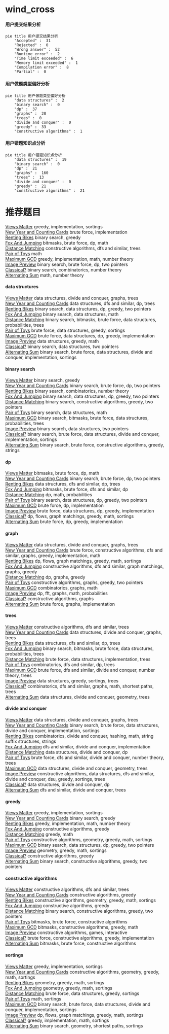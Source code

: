 # wind_cross
<!-- tabs:start -->
#### **用户提交结果分析**

```mermaid
pie title 用户提交结果分析
    "Accepted" :  31
    "Rejected" :  0
    "Wrong answer" :  52
    "Runtime error" :  2
    "Time limit exceeded" :  6
    "Memory limit exceeded" :  1
    "Compilation error" :  8
    "Partial" :  0
```
#### **用户做题类型偏好分析**

```mermaid
pie title 用户做题类型偏好分析
    "data structures" :  2
    "binary search" :  0
    "dp" :  37
    "graphs" :  28
    "trees" :  0
    "divide and conquer" :  0
    "greedy" :  33
    "constructive algorithms" :  1
```
#### **用户错题知识点分析**

```mermaid
pie title 用户错题知识点分析
    "data structures" :  19
    "binary search" :  0
    "dp" :  21
    "graphs" :  160
    "trees" :  13
    "divide and conquer" :  0
    "greedy" :  21
    "constructive algorithms" :  21
```
<!-- tabs:end -->
# 推荐题目
[Views Matter](http://codeforces.com/problemset/problem/1061/B)		greedy,
                        implementation,
                        sortings		  
[New Year and Counting Cards](http://codeforces.com/problemset/problem/908/A)		brute force,
                        implementation		  
[Renting Bikes](http://codeforces.com/problemset/problem/363/D)		binary search,
                        greedy		  
[Fox And Jumping](https://codeforces.com/contest/512/problem/B)		bitmasks,
                        brute force,
                        dp,
                        math		  
[Distance Matching](http://codeforces.com/problemset/problem/1396/E)		constructive algorithms,
                        dfs and similar,
                        trees		  
[Pair of Toys](http://codeforces.com/problemset/problem/1023/B)		math		  
[Maximum GCD](http://codeforces.com/problemset/problem/1370/A)		greedy,
                        implementation,
                        math,
                        number theory		  
[Image Preview](http://codeforces.com/problemset/problem/650/B)		binary search,
                        brute force,
                        dp,
                        two pointers		  
[Classical?](http://codeforces.com/problemset/problem/1285/F)		binary search,
                        combinatorics,
                        number theory		  
[Alternating Sum](http://codeforces.com/problemset/problem/963/A)		math,
                        number theory		  
<!-- tabs:start -->
#### **data structures**
[Views Matter](http://codeforces.com/problemset/problem/1336/F)		data structures,
                        divide and conquer,
                        graphs,
                        trees		  
[New Year and Counting Cards](http://codeforces.com/problemset/problem/494/D)		data structures,
                        dfs and similar,
                        dp,
                        trees		  
[Renting Bikes](http://codeforces.com/problemset/problem/1492/C)		binary search,
                        data structures,
                        dp,
                        greedy,
                        two pointers		  
[Fox And Jumping](http://codeforces.com/problemset/problem/1490/G)		binary search,
                        data structures,
                        math		  
[Distance Matching](http://codeforces.com/problemset/problem/1479/D)		binary search,
                        bitmasks,
                        brute force,
                        data structures,
                        probabilities,
                        trees		  
[Pair of Toys](http://codeforces.com/problemset/problem/1497/A)		brute force,
                        data structures,
                        greedy,
                        sortings		  
[Maximum GCD](http://codeforces.com/problemset/problem/1491/C)		brute force,
                        data structures,
                        dp,
                        greedy,
                        implementation		  
[Image Preview](http://codeforces.com/problemset/problem/1492/B)		data structures,
                        greedy,
                        math		  
[Classical?](http://codeforces.com/problemset/problem/1436/E)		binary search,
                        data structures,
                        two pointers		  
[Alternating Sum](http://codeforces.com/problemset/problem/1461/D)		binary search,
                        brute force,
                        data structures,
                        divide and conquer,
                        implementation,
                        sortings		  
#### **binary search**
[Views Matter](http://codeforces.com/problemset/problem/363/D)		binary search,
                        greedy		  
[New Year and Counting Cards](http://codeforces.com/problemset/problem/650/B)		binary search,
                        brute force,
                        dp,
                        two pointers		  
[Renting Bikes](http://codeforces.com/problemset/problem/1285/F)		binary search,
                        combinatorics,
                        number theory		  
[Fox And Jumping](http://codeforces.com/problemset/problem/1492/C)		binary search,
                        data structures,
                        dp,
                        greedy,
                        two pointers		  
[Distance Matching](http://codeforces.com/problemset/problem/1463/D)		binary search,
                        constructive algorithms,
                        greedy,
                        two pointers		  
[Pair of Toys](http://codeforces.com/problemset/problem/1490/G)		binary search,
                        data structures,
                        math		  
[Maximum GCD](http://codeforces.com/problemset/problem/1479/D)		binary search,
                        bitmasks,
                        brute force,
                        data structures,
                        probabilities,
                        trees		  
[Image Preview](http://codeforces.com/problemset/problem/1436/E)		binary search,
                        data structures,
                        two pointers		  
[Classical?](http://codeforces.com/problemset/problem/1461/D)		binary search,
                        brute force,
                        data structures,
                        divide and conquer,
                        implementation,
                        sortings		  
[Alternating Sum](http://codeforces.com/problemset/problem/1493/C)		binary search,
                        brute force,
                        constructive algorithms,
                        greedy,
                        strings		  
#### **dp**
[Views Matter](https://codeforces.com/contest/512/problem/B)		bitmasks,
                        brute force,
                        dp,
                        math		  
[New Year and Counting Cards](http://codeforces.com/problemset/problem/650/B)		binary search,
                        brute force,
                        dp,
                        two pointers		  
[Renting Bikes](http://codeforces.com/problemset/problem/494/D)		data structures,
                        dfs and similar,
                        dp,
                        trees		  
[Fox And Jumping](http://codeforces.com/problemset/problem/165/E)		bitmasks,
                        brute force,
                        dfs and similar,
                        dp		  
[Distance Matching](http://codeforces.com/problemset/problem/768/D)		dp,
                        math,
                        probabilities		  
[Pair of Toys](http://codeforces.com/problemset/problem/1492/C)		binary search,
                        data structures,
                        dp,
                        greedy,
                        two pointers		  
[Maximum GCD](https://codeforces.com/contest/1457/problem/C)		brute force,
                        dp,
                        implementation		  
[Image Preview](http://codeforces.com/problemset/problem/1491/C)		brute force,
                        data structures,
                        dp,
                        greedy,
                        implementation		  
[Classical?](http://codeforces.com/problemset/problem/1437/C)		dp,
                        flows,
                        graph matchings,
                        greedy,
                        math,
                        sortings		  
[Alternating Sum](http://codeforces.com/problemset/problem/1499/B)		brute force,
                        dp,
                        greedy,
                        implementation		  
#### **graph**
[Views Matter](http://codeforces.com/problemset/problem/1336/F)		data structures,
                        divide and conquer,
                        graphs,
                        trees		  
[New Year and Counting Cards](http://codeforces.com/problemset/problem/1487/C)		brute force,
                        constructive algorithms,
                        dfs and similar,
                        graphs,
                        greedy,
                        implementation,
                        math		  
[Renting Bikes](http://codeforces.com/problemset/problem/1437/C)		dp,
                        flows,
                        graph matchings,
                        greedy,
                        math,
                        sortings		  
[Fox And Jumping](http://codeforces.com/problemset/problem/1470/D)		constructive algorithms,
                        dfs and similar,
                        graph matchings,
                        graphs,
                        greedy		  
[Distance Matching](http://codeforces.com/problemset/problem/1476/C)		dp,
                        graphs,
                        greedy		  
[Pair of Toys](http://codeforces.com/problemset/problem/1304/D)		constructive algorithms,
                        graphs,
                        greedy,
                        two pointers		  
[Maximum GCD](http://codeforces.com/problemset/problem/1475/C)		combinatorics,
                        graphs,
                        math		  
[Image Preview](http://codeforces.com/problemset/problem/553/E)		dp,
                        fft,
                        graphs,
                        math,
                        probabilities		  
[Classical?](http://codeforces.com/problemset/problem/1495/C)		constructive algorithms,
                        graphs		  
[Alternating Sum](http://codeforces.com/problemset/problem/1510/K)		brute force,
                        graphs,
                        implementation		  
#### **trees**
[Views Matter](http://codeforces.com/problemset/problem/1396/E)		constructive algorithms,
                        dfs and similar,
                        trees		  
[New Year and Counting Cards](http://codeforces.com/problemset/problem/1336/F)		data structures,
                        divide and conquer,
                        graphs,
                        trees		  
[Renting Bikes](http://codeforces.com/problemset/problem/494/D)		data structures,
                        dfs and similar,
                        dp,
                        trees		  
[Fox And Jumping](http://codeforces.com/problemset/problem/1479/D)		binary search,
                        bitmasks,
                        brute force,
                        data structures,
                        probabilities,
                        trees		  
[Distance Matching](http://codeforces.com/problemset/problem/1511/C)		brute force,
                        data structures,
                        implementation,
                        trees		  
[Pair of Toys](http://codeforces.com/problemset/problem/1499/F)		combinatorics,
                        dfs and similar,
                        dp,
                        trees		  
[Maximum GCD](http://codeforces.com/problemset/problem/1491/E)		brute force,
                        dfs and similar,
                        divide and conquer,
                        number theory,
                        trees		  
[Image Preview](http://codeforces.com/problemset/problem/1466/D)		data structures,
                        greedy,
                        sortings,
                        trees		  
[Classical?](http://codeforces.com/problemset/problem/1495/D)		combinatorics,
                        dfs and similar,
                        graphs,
                        math,
                        shortest paths,
                        trees		  
[Alternating Sum](http://codeforces.com/problemset/problem/1303/G)		data structures,
                        divide and conquer,
                        geometry,
                        trees		  
#### **divide and conquer**
[Views Matter](http://codeforces.com/problemset/problem/1336/F)		data structures,
                        divide and conquer,
                        graphs,
                        trees		  
[New Year and Counting Cards](http://codeforces.com/problemset/problem/1461/D)		binary search,
                        brute force,
                        data structures,
                        divide and conquer,
                        implementation,
                        sortings		  
[Renting Bikes](http://codeforces.com/problemset/problem/1466/G)		combinatorics,
                        divide and conquer,
                        hashing,
                        math,
                        string suffix structures,
                        strings		  
[Fox And Jumping](http://codeforces.com/problemset/problem/1490/D)		dfs and similar,
                        divide and conquer,
                        implementation		  
[Distance Matching](https://codeforces.com/contest/1483/problem/C)		data structures,
                        divide and conquer,
                        dp		  
[Pair of Toys](http://codeforces.com/problemset/problem/1491/E)		brute force,
                        dfs and similar,
                        divide and conquer,
                        number theory,
                        trees		  
[Maximum GCD](http://codeforces.com/problemset/problem/1303/G)		data structures,
                        divide and conquer,
                        geometry,
                        trees		  
[Image Preview](http://codeforces.com/problemset/problem/1494/D)		constructive algorithms,
                        data structures,
                        dfs and similar,
                        divide and conquer,
                        dsu,
                        greedy,
                        sortings,
                        trees		  
[Classical?](http://codeforces.com/problemset/problem/1482/E)		data structures,
                        divide and conquer,
                        dp		  
[Alternating Sum](http://codeforces.com/problemset/problem/566/C)		dfs and similar,
                        divide and conquer,
                        trees		  
#### **greedy**
[Views Matter](http://codeforces.com/problemset/problem/1061/B)		greedy,
                        implementation,
                        sortings		  
[New Year and Counting Cards](http://codeforces.com/problemset/problem/363/D)		binary search,
                        greedy		  
[Renting Bikes](http://codeforces.com/problemset/problem/1370/A)		greedy,
                        implementation,
                        math,
                        number theory		  
[Fox And Jumping](http://codeforces.com/problemset/problem/1474/E)		constructive algorithms,
                        greedy		  
[Distance Matching](http://codeforces.com/problemset/problem/1367/B)		greedy,
                        math		  
[Pair of Toys](http://codeforces.com/problemset/problem/1477/C)		constructive algorithms,
                        geometry,
                        greedy,
                        math,
                        sortings		  
[Maximum GCD](http://codeforces.com/problemset/problem/1492/C)		binary search,
                        data structures,
                        dp,
                        greedy,
                        two pointers		  
[Image Preview](https://codeforces.com/contest/1496/problem/C)		geometry,
                        greedy,
                        math,
                        sortings		  
[Classical?](http://codeforces.com/problemset/problem/1493/A)		constructive algorithms,
                        greedy		  
[Alternating Sum](http://codeforces.com/problemset/problem/1463/D)		binary search,
                        constructive algorithms,
                        greedy,
                        two pointers		  
#### **constructive algorithms**
[Views Matter](http://codeforces.com/problemset/problem/1396/E)		constructive algorithms,
                        dfs and similar,
                        trees		  
[New Year and Counting Cards](http://codeforces.com/problemset/problem/1474/E)		constructive algorithms,
                        greedy		  
[Renting Bikes](http://codeforces.com/problemset/problem/1477/C)		constructive algorithms,
                        geometry,
                        greedy,
                        math,
                        sortings		  
[Fox And Jumping](http://codeforces.com/problemset/problem/1493/A)		constructive algorithms,
                        greedy		  
[Distance Matching](http://codeforces.com/problemset/problem/1463/D)		binary search,
                        constructive algorithms,
                        greedy,
                        two pointers		  
[Pair of Toys](https://codeforces.com/contest/1456/problem/B)		bitmasks,
                        brute force,
                        constructive algorithms		  
[Maximum GCD](http://codeforces.com/problemset/problem/1492/D)		bitmasks,
                        constructive algorithms,
                        greedy,
                        math		  
[Image Preview](https://codeforces.com/contest/1504/problem/D)		constructive algorithms,
                        games,
                        interactive		  
[Classical?](https://codeforces.com/contest/1483/problem/A)		brute force,
                        constructive algorithms,
                        greedy,
                        implementation		  
[Alternating Sum](https://codeforces.com/contest/1457/problem/D)		bitmasks,
                        brute force,
                        constructive algorithms		  
#### **sortings**
[Views Matter](http://codeforces.com/problemset/problem/1061/B)		greedy,
                        implementation,
                        sortings		  
[New Year and Counting Cards](http://codeforces.com/problemset/problem/1477/C)		constructive algorithms,
                        geometry,
                        greedy,
                        math,
                        sortings		  
[Renting Bikes](https://codeforces.com/contest/1496/problem/C)		geometry,
                        greedy,
                        math,
                        sortings		  
[Fox And Jumping](http://codeforces.com/problemset/problem/1495/A)		geometry,
                        greedy,
                        math,
                        sortings		  
[Distance Matching](http://codeforces.com/problemset/problem/1497/A)		brute force,
                        data structures,
                        greedy,
                        sortings		  
[Pair of Toys](http://codeforces.com/problemset/problem/1427/A)		math,
                        sortings		  
[Maximum GCD](http://codeforces.com/problemset/problem/1461/D)		binary search,
                        brute force,
                        data structures,
                        divide and conquer,
                        implementation,
                        sortings		  
[Image Preview](http://codeforces.com/problemset/problem/1437/C)		dp,
                        flows,
                        graph matchings,
                        greedy,
                        math,
                        sortings		  
[Classical?](http://codeforces.com/problemset/problem/1473/A)		greedy,
                        implementation,
                        math,
                        sortings		  
[Alternating Sum](http://codeforces.com/problemset/problem/1486/B)		binary search,
                        geometry,
                        shortest paths,
                        sortings		  
<!-- tabs:end -->
